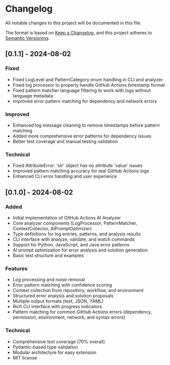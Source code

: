 # Changelog

All notable changes to this project will be documented in this file.

The format is based on [Keep a Changelog](https://keepachangelog.com/en/1.0.0/),
and this project adheres to [Semantic Versioning](https://semver.org/spec/v2.0.0.html).

## [0.1.1] - 2024-08-02

### Fixed
- Fixed LogLevel and PatternCategory enum handling in CLI and analyzer
- Fixed log processor to properly handle GitHub Actions timestamp format
- Fixed pattern matcher language filtering to work with logs without language metadata
- Improved error pattern matching for dependency and network errors

### Improved
- Enhanced log message cleaning to remove timestamps before pattern matching
- Added more comprehensive error patterns for dependency issues
- Better test coverage and manual testing validation

### Technical
- Fixed AttributeError: 'str' object has no attribute 'value' issues
- Improved pattern matching accuracy for real GitHub Actions logs
- Enhanced CLI error handling and user experience

## [0.1.0] - 2024-08-02

### Added
- Initial implementation of GitHub Actions AI Analyzer
- Core analyzer components (LogProcessor, PatternMatcher, ContextCollector, AIPromptOptimizer)
- Type definitions for log entries, patterns, and analysis results
- CLI interface with analyze, validate, and watch commands
- Support for Python, JavaScript, and Java error patterns
- AI prompt optimization for error analysis and solution generation
- Basic test structure and examples

### Features
- Log processing and noise removal
- Error pattern matching with confidence scoring
- Context collection from repository, workflow, and environment
- Structured error analysis and solution proposals
- Multiple output formats (text, JSON, YAML)
- Rich CLI interface with progress indicators
- Pattern matching for common GitHub Actions errors (dependency, permission, environment, network, and syntax errors)

### Technical
- Comprehensive test coverage (70% overall)
- Pydantic-based type validation
- Modular architecture for easy extension
- MIT license 